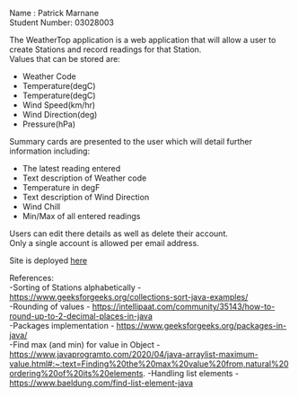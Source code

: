 Name : Patrick Marnane  
Student Number: 03028003  

The WeatherTop application is a web application that will allow a user to create Stations and record readings for that Station.  
Values that can be stored are:  
- Weather Code
- Temperature(degC)
- Temperature(degC)
- Wind Speed(km/hr)
- Wind Direction(deg)
- Pressure(hPa)

Summary cards are presented to the user which will detail further information including:  
- The latest reading entered
- Text description of Weather code
- Temperature in degF
- Text description of Wind Direction
- Wind Chill
- Min/Max of all entered readings

Users can edit there details as well as delete their account.  
Only a single account is allowed per email address.  

Site is deployed [here](https://fast-anchorage-85514.herokuapp.com/)  

References:  
-Sorting of Stations alphabetically - https://www.geeksforgeeks.org/collections-sort-java-examples/  
-Rounding of values - https://intellipaat.com/community/35143/how-to-round-up-to-2-decimal-places-in-java  
-Packages implementation - https://www.geeksforgeeks.org/packages-in-java/  
-Find max (and min) for value in Object - https://www.javaprogramto.com/2020/04/java-arraylist-maximum-value.html#:~:text=Finding%20the%20max%20value%20from,natural%20ordering%20of%20its%20elements.
-Handling list elements - https://www.baeldung.com/find-list-element-java